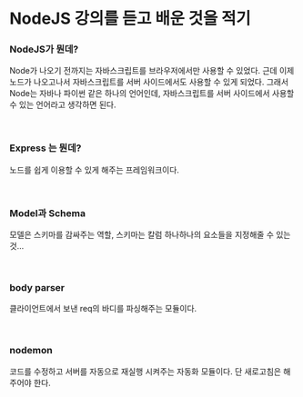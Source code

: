 # NodeJS 강의를 듣고 배운 것을 적기

### NodeJS가 뭔데?

Node가 나오기 전까지는 자바스크립트를 브라우저에서만 사용할 수 있었다. 근데 이제 노드가 나오고나서 자바스크립트를 서버 사이드에서도 사용할 수 있게 되었다. 그래서 Node는 자바나 파이썬 같은 하나의 언어인데, 자바스크립트를 서버 사이드에서 사용할 수 있는 언어라고 생각하면 된다.

<br/>

### Express 는 뭔데?

노드를 쉽게 이용할 수 있게 해주는 프레임워크이다.

<br/>

### Model과 Schema

모델은 스키마를 감싸주는 역할, 스키마는 칼럼 하나하나의 요소들을 지정해줄 수 있는 것...

<br/>

### body parser

클라이언트에서 보낸 req의 바디를 파싱해주는 모듈이다.

<br/>

### nodemon

코드를 수정하고 서버를 자동으로 재실행 시켜주는 자동화 모듈이다. 단 새로고침은 해주어야 한다.
